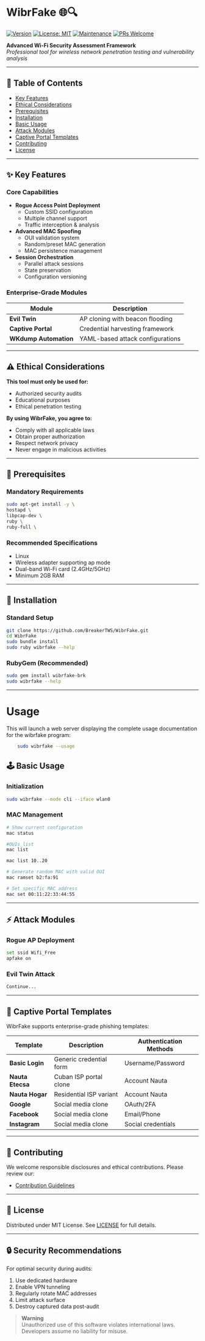 # WibrFake 🌐🔍

[![Version](https://img.shields.io/badge/version-0.0.2-blue.svg)](https://github.com/yourusername/wibrfake)
[![License: MIT](https://img.shields.io/badge/License-MIT-yellow.svg)](https://opensource.org/licenses/MIT)
[![Maintenance](https://img.shields.io/badge/Maintained%3F-Yes-success.svg)](https://github.com/yourusername/wibrfake)
[![PRs Welcome](https://img.shields.io/badge/PRs-Welcome-brightgreen.svg)](CONTRIBUTING.md)

**Advanced Wi-Fi Security Assessment Framework**  
*Professional tool for wireless network penetration testing and vulnerability analysis*

---

## 📖 Table of Contents
- [Key Features](#-key-features)
- [Ethical Considerations](#-ethical-considerations)
- [Prerequisites](#-prerequisites)
- [Installation](#-installation)
- [Basic Usage](#-basic-usage)
- [Attack Modules](#-attack-modules)
- [Captive Portal Templates](#-captive-portal-templates)
- [Contributing](#-contributing)
- [License](#-license)

---

## ✨ Key Features

### Core Capabilities
- **Rogue Access Point Deployment**
  - Custom SSID configuration
  - Multiple channel support
  - Traffic interception & analysis
- **Advanced MAC Spoofing**
  - OUI validation system
  - Random/preset MAC generation
  - MAC persistence management
- **Session Orchestration**
  - Parallel attack sessions
  - State preservation
  - Configuration versioning

### Enterprise-Grade Modules
| Module | Description |
|--------|-------------|
| **Evil Twin** | AP cloning with beacon flooding |
| **Captive Portal** | Credential harvesting framework |
| **WKdump Automation** | YAML-based attack configurations |

---

## ⚠ Ethical Considerations

**This tool must only be used for:**
- Authorized security audits
- Educational purposes
- Ethical penetration testing

**By using WibrFake, you agree to:**
- Comply with all applicable laws
- Obtain proper authorization
- Respect network privacy
- Never engage in malicious activities

---

## 🔧 Prerequisites

### Mandatory Requirements
```bash
sudo apt-get install -y \
hostapd \
libpcap-dev \
ruby \
ruby-full \
```

### Recommended Specifications
- Linux
- Wireless adapter supporting ap mode
- Dual-band Wi-Fi card (2.4GHz/5GHz)
- Minimum 2GB RAM

---

## 🚀 Installation

### Standard Setup
```bash
git clone https://github.com/BreakerTWS/WibrFake.git
cd WibrFake
sudo bundle install
sudo ruby wibrfake --help
```

### RubyGem (Recommended)
```bash
sudo gem install wibrfake-brk
sudo wibrfake --help
```

---
# Usage
This will launch a web server displaying the complete usage documentation for the wibrfake program:

```bash
    sudo wibrfake --usage
```
## 🕹 Basic Usage

### Initialization
```bash
sudo wibrfake --mode cli --iface wlan0
```

### MAC Management
```bash
# Show current configuration
mac status

#OUIs list
mac list

mac list 10..20

# Generate random MAC with valid OUI
mac ramset b2:fa:91

# Set specific MAC address
mac set 00:11:22:33:44:55
```

---

## ⚡ Attack Modules

### Rogue AP Deployment
```bash
set ssid Wifi_Free
apfake on
```

### Evil Twin Attack
```bash
Continue...
```

---

## 🔐 Captive Portal Templates

WibrFake supports enterprise-grade phishing templates:

| Template | Description | Authentication Methods |
|----------|-------------|-------------------------|
| **Basic Login** | Generic credential form | Username/Password |
| **Nauta Etecsa** | Cuban ISP portal clone | Account Nauta |
| **Nauta Hogar** | Residential ISP variant | Account Nauta |
| **Google** | Social media clone | OAuth/2FA |
| **Facebook** | Social media clone | Email/Phone |
| **Instagram** | Social media clone | Social credentials |

---

## 🤝 Contributing

We welcome responsible disclosures and ethical contributions. Please review our:
- [Contribution Guidelines](CONTRIBUTING.md)

---

## 📜 License

Distributed under MIT License. See [LICENSE](LICENSE) for full details.

---

## 🔒 Security Recommendations

For optimal security during audits:
1. Use dedicated hardware
2. Enable VPN tunneling
3. Regularly rotate MAC addresses
4. Limit attack surface
5. Destroy captured data post-audit

> **Warning**  
> Unauthorized use of this software violates international laws.  
> Developers assume no liability for misuse.

